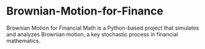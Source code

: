 # Brownian-Motion-for-Finance
Brownian Motion for Financial Math is a Python-based project that simulates and analyzes Brownian motion, a key stochastic process in financial mathematics.
